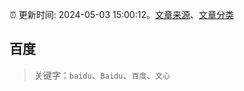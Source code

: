 :alarm_clock: 更新时间: 2024-05-03 15:00:12。[文章来源](/README.md)、[文章分类](/TAGS.md)

## 百度


> 关键字：`baidu`、`Baidu`、`百度`、`文心`



